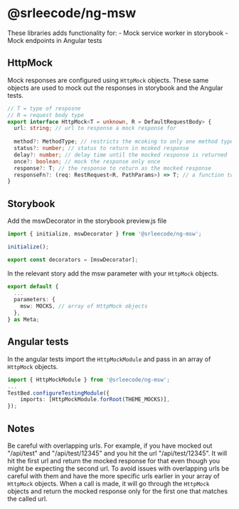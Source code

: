 # @srleecode/ng-msw

These libraries adds functionality for:
    - Mock service worker in storybook
    - Mock endpoints in Angular tests

## HttpMock 

Mock responses are configured using `HttpMock` objects. These same objects are used to mock out the responses in storybook and the Angular tests.

```ts
// T = type of resposne
// R = request body type
export interface HttpMock<T = unknown, R = DefaultRequestBody> {
  url: string; // url to response a mock response for
 
  method?: MethodType; // restricts the mcoking to only one method type of the following: 'GET' | 'POST' | 'PUT' | 'DELETE'
  status?: number; // status to return in mcoked response
  delay?: number; // delay time until the mocked response is returned
  once?: boolean; // mock the response only once
  response?: T; // the response to return as the mocked response
  responseFn?: (req: RestRequest<R, PathParams>) => T; // a function to call to generated the mocked response. Only response or responseFn should be used, not both
}
```

## Storybook

Add the mswDecorator in the storybook preview.js file

```ts
import { initialize, mswDecorator } from '@srleecode/ng-msw';

initialize();

export const decorators = [mswDecorator];
```

In the relevant story add the msw parameter with your `HttpMock` objects.
```ts
export default {
  ...
  parameters: {
    msw: MOCKS, // array of HttpMock objects
  },
} as Meta;
```

## Angular tests

In the angular tests import the `HttpMockModule` and pass in an array of `HttpMock` objects.

```ts
import { HttpMockModule } from '@srleecode/ng-msw';
...
TestBed.configureTestingModule({
    imports: [HttpMockModule.forRoot(THEME_MOCKS)],
});
```

## Notes

Be careful with overlapping urls. For example, if you have mocked out "/api/test" and "/api/test/12345" and you hit the url "/api/test/12345". It will hit the first url and return the mocked response for that even though you might be expecting the second url. To avoid issues with overlapping urls be careful with them and have the more specific urls earlier in your array of `HttpMock` objects. When a call is made, it will go through the `HttpMock` objects and return the mocked response only for the first one that matches the called url.

